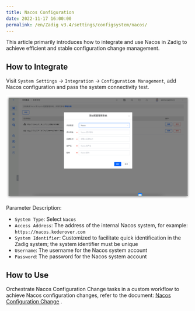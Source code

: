 ```yaml
---
title: Nacos Configuration
date: 2022-11-17 16:00:00
permalink: /en/Zadig v3.4/settings/configsystem/nacos/
---
```


This article primarily introduces how to integrate and use Nacos in Zadig to achieve efficient and stable configuration change management.

## How to Integrate

Visit `System Settings` -> `Integration` -> `Configuration Management`, add Nacos configuration and pass the system connectivity test.

![Nacos Configuration](../../../../_images/nacos_config_01.png)

Parameter Description:

- `System Type`: Select `Nacos`
- `Access Address`: The address of the internal Nacos system, for example: `https://nacos.koderover.com`
- `System Identifier`: Customized to facilitate quick identification in the Zadig system; the system identifier must be unique
- `Username`: The username for the Nacos system account
- `Password`: The password for the Nacos system account

## How to Use

Orchestrate Nacos Configuration Change tasks in a custom workflow to achieve Nacos configuration changes, refer to the document: [Nacos Configuration Change](/en/Zadig%20v3.4/project/workflow-jobs/#nacos-configuration-change) .
